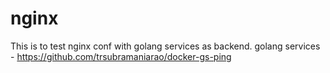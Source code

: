 # nginx

This is to test nginx conf with golang services as backend.
golang services - https://github.com/trsubramaniarao/docker-gs-ping
